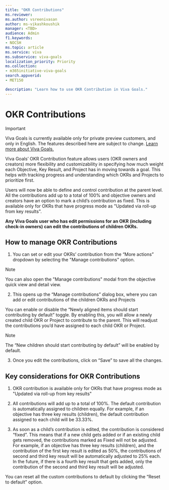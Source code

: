 ```yaml
---
title: "OKR Contributions"
ms.reviewer: 
ms.author: vsreenivasan
author: ms-vikashkoushik
manager: <TBD>
audience: Admin
f1.keywords:
- NOCSH
ms.topic: article
ms.service: viva
ms.subservice: viva-goals
localization_priority: Priority
ms.collection:  
- m365initiative-viva-goals
search.appverid:
- MET150

description: "Learn how to use OKR Contribution in Viva Goals."
---
```


# OKR Contributions

> [!IMPORTANT]
> Viva Goals is currently available only for private preview customers, and only in English. The features described here are subject to change. [Learn more about Viva Goals.](https://go.microsoft.com/fwlink/?linkid=2189933)
  
Viva Goals’ OKR Contribution feature allows users (OKR owners and creators) more flexibility and customizability in specifying how much weight each Objective, Key Result, and Project has in moving towards a goal. This helps with tracking progress and understanding which OKRs and Projects to prioritize first. 
  
Users will now be able to define and control contribution at the parent level. All the contributions add up to a total of 100% and objective owners and creators have an option to mark a child’s contribution as fixed. This is available only for OKRs that have progress mode as "Updated via roll-up from key results". 

**Any Viva Goals user who has edit permissions for an OKR (including check-in owners) can edit the contributions of children OKRs.**

## How to manage OKR Contributions
  
1. You can set or edit your OKRs’ contribution from the “More actions” dropdown by selecting the "Manage contributions" option. 

> [!NOTE] 
> You can also open the "Manage contributions" modal from the objective quick view and detail view.

2. This opens up the “Manage contributions” dialog box, where you can add or edit contributions of the children OKRs and Projects

You can enable or disable the “Newly aligned items should start contributing by default” toggle. By enabling this, you will allow a newly created child OKR or Project to contribute to the parent. This will readjust the contributions you’d have assigned to each child OKR or Project.  
  
> [!Note]
> The “New children should start contributing by default” will be enabled by default. 

3. Once you edit the contributions, click on “Save” to save all the changes.  

## Key considerations for OKR Contributions

1. OKR contribution is available only for OKRs that have progress mode as "Updated via roll-up from key results"

2. All contributions will add up to a total of 100%. The default contribution is automatically assigned to children equally. For example, if an objective has three key results (children), the default contribution assigned to each child will be 33.33%. 

3. As soon as a child’s contribution is edited, the contribution is considered “fixed”. This means that if a new child gets added or if an existing child gets removed, the contributions marked as Fixed will not be adjusted. For example, if an objective has three key results (children), and the contribution of the first key result is edited as 50%, the contributions of second and third key result will be automatically adjusted to 25% each. In the future, if there is a fourth key result that gets added, only the contribution of the second and third key result will be adjusted. 

You can reset all the custom contributions to default by clicking the “Reset to default” option. 
